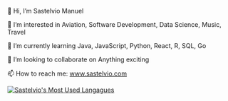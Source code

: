 👋 Hi, I’m Sastelvio Manuel

👀 I’m interested in Aviation, Software Development, Data Science, Music, Travel

🌱 I’m currently learning Java, JavaScript, Python, React, R, SQL, Go

💞️ I’m looking to collaborate on Anything exciting

📫 How to reach me: www.sastelvio.com

<a href="https://github.com/sastelvios/github-readme-stats"><img align="center" src="https://sas-github-readme-stats.vercel.app/api/top-langs?username=sastelvios&show_icons=true&bg_color=30,e96443,904e95&title_color=fff&text_color=fff&hide_border=true&layout=compact" alt="Sastelvio's Most Used Langagues" /></a>

<!---
sastelvios/sastelvios is a ✨ special ✨ repository because its `README.md` (this file) appears on your GitHub profile.
You can click the Preview link to take a look at your changes.
--->
